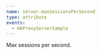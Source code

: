 ```yaml
---
name: server.maxSessionsPerSecond
type: attribute
events:
  - HAProxyServerSample
---
```


Max sessions per second.
